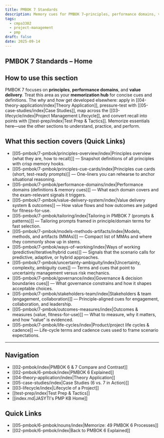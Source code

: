 ```yaml
---
title: PMBOK 7 Standards
description: Memory cues for PMBOK 7—principles, performance domains, value delivery—linked to sections that explain, apply, and score.
tags:
  - cmpa3302
  - project-management
  - pmp
draft: false
date: 2025-09-14
---
```


## PMBOK 7 Standards – Home

## How to use this section
PMBOK 7 focuses on **principles**, **performance domains**, and **value delivery**. Treat this area as your **memorization hub** for concise cues and definitions. The *why* and *how* get developed elsewhere: apply in [[04-theory-application/index|Theory Application]], pressure-test with [[05-case-studies/index|Case Studies]], map across the [[03-lifecycle/index|Project Management Lifecycle]], and convert recall into points with [[test-prep/index|Test Prep & Tactics]]. Memorize essentials here—use the other sections to understand, practice, and perform.

## What this section covers (Quick Links)
- [[05-pmbok/7-pmbok/principles-overview/index|Principles overview (what they are, how to recall)]] — Snapshot definitions of all principles with crisp memory hooks.
- [[05-pmbok/7-pmbok/principles-cue-cards/index|Principles cue cards (short, test-ready prompts)]] — One-liners you can rehearse to anchor situational reasoning.
- [[05-pmbok/7-pmbok/performance-domains/index|Performance domains (definitions & memory cues)]] — What each domain covers and the exam-relevant signals it triggers.
- [[05-pmbok/7-pmbok/value-delivery-system/index|Value delivery system & outcomes]] — How value flows and how outcomes are judged for fitness-for-use.
- [[05-pmbok/7-pmbok/tailoring/index|Tailoring in PMBOK 7 (prompts & patterns)]] — Tailoring prompts framed in principle/domain terms for fast selection.
- [[05-pmbok/7-pmbok/models-methods-artifacts/index|Models, methods, and artifacts (MMAs)]] — Compact list of MMAs and where they commonly show up in stems.
- [[05-pmbok/7-pmbok/ways-of-working/index|Ways of working (predictive/iterative/hybrid cues)]] — Signals that the scenario calls for predictive, adaptive, or hybrid approaches.
- [[05-pmbok/7-pmbok/uncertainty-ambiguity/index|Uncertainty, complexity, ambiguity cues]] — Terms and cues that point to uncertainty management versus risk mechanics.
- [[05-pmbok/7-pmbok/governance/index|Governance & decision boundaries cues]] — What governance constrains and how it shapes acceptable choices.
- [[05-pmbok/7-pmbok/stakeholders-team/index|Stakeholders & team (engagement, collaboration)]] — Principle-aligned cues for engagement, collaboration, and leadership.
- [[05-pmbok/7-pmbok/outcomes-measures/index|Outcomes & measures (value, fitness-for-use)]] — What to measure, why it matters, and how “value” is evidenced.
- [[05-pmbok/7-pmbok/life-cycles/index|Product/project life cycles & cadence]] — Life-cycle terms and cadence cues used to frame scenario expectations.
---

## Navigation
- [[02-pmbok/index|PMBOK 6 & 7 Compare and Contrast]]
- [[02-pmbok/6-pmbok/index|PMBOK 6 Explained]]
- [[04-theory-application/index|Theory Application]]
- [[05-case-studies/index|Case Studies (6 vs. 7 in Action)]]
- [[03-lifecycle/index|Lifecycle of a Project]]
- [[test-prep/index|Test Prep & Tactics]]
- [[index.md|JASYTI's PMP KB Home]]

## Quick Links
- [[05-pmbok/6-pmbok/nouns/index|Memorize: 49 PMBOK 6 Processes]]
- [[02-pmbok/6-pmbok/index|Back to PMBOK 6 Explained]]
